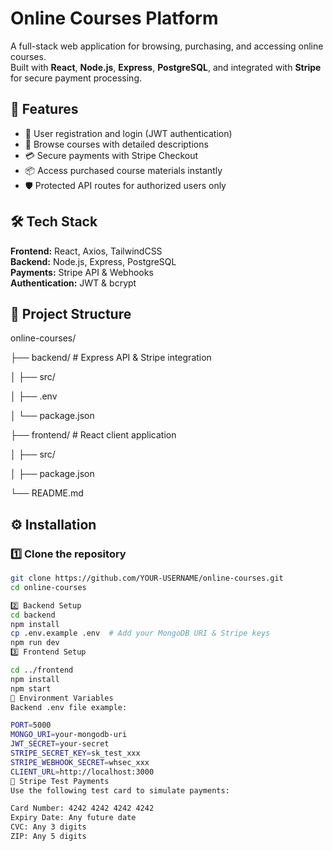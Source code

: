 # Online Courses Platform

A full-stack web application for browsing, purchasing, and accessing online courses.  
Built with **React**, **Node.js**, **Express**, **PostgreSQL**, and integrated with **Stripe** for secure payment processing.

## 🚀 Features
- 🔐 User registration and login (JWT authentication)
- 🎥 Browse courses with detailed descriptions
- 💳 Secure payments with Stripe Checkout
- 📦 Access purchased course materials instantly
- 🛡️ Protected API routes for authorized users only

## 🛠️ Tech Stack
**Frontend:** React, Axios, TailwindCSS  
**Backend:** Node.js, Express, PostgreSQL  
**Payments:** Stripe API & Webhooks  
**Authentication:** JWT & bcrypt

## 📂 Project Structure

online-courses/

├── backend/ # Express API & Stripe integration

│ ├── src/

│ ├── .env

│ └── package.json

├── frontend/ # React client application

│ ├── src/

│ ├── package.json

└── README.md


## ⚙️ Installation

### 1️⃣ Clone the repository
```bash
git clone https://github.com/YOUR-USERNAME/online-courses.git
cd online-courses

2️⃣ Backend Setup
cd backend
npm install
cp .env.example .env  # Add your MongoDB URI & Stripe keys
npm run dev
3️⃣ Frontend Setup

cd ../frontend
npm install
npm start
🔑 Environment Variables
Backend .env file example:

PORT=5000
MONGO_URI=your-mongodb-uri
JWT_SECRET=your-secret
STRIPE_SECRET_KEY=sk_test_xxx
STRIPE_WEBHOOK_SECRET=whsec_xxx
CLIENT_URL=http://localhost:3000
🧪 Stripe Test Payments
Use the following test card to simulate payments:

Card Number: 4242 4242 4242 4242
Expiry Date: Any future date
CVC: Any 3 digits
ZIP: Any 5 digits
